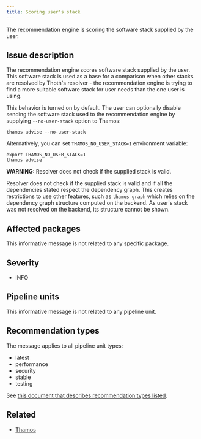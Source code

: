 ```yaml
---
title: Scoring user's stack
---
```


The recommendation engine is scoring the software stack supplied by the user.

## Issue description

The recommendation engine scores software stack supplied by the user. This
software stack is used as a base for a comparison when other stacks are
resolved by Thoth's resolver - the recommendation engine is trying to find a
more suitable software stack for user needs than the one user is using.

This behavior is turned on by default. The user can optionally disable sending
the software stack used to the recommendation engine by supplying
``--no-user-stack`` option to Thamos:

```console
thamos advise --no-user-stack
```

Alternatively, you can set ``THAMOS_NO_USER_STACK=1`` environment variable:

```console
export THAMOS_NO_USER_STACK=1
thamos advise
```

**WARNING:** Resolver does not check if the supplied stack is valid.

Resolver does not check if the supplied stack is valid and if all the
dependencies stated respect the dependency graph. This creates restrictions to
use other features, such as ``thamos graph`` which relies on the dependency
graph structure computed on the backend. As user's stack was not resolved on
the backend, its structure cannot be shown.

## Affected packages

This informative message is not related to any specific package.

## Severity

 * INFO

## Pipeline units

This informative message is not related to any pipeline unit.

## Recommendation types

The message applies to all pipeline unit types:

 * latest
 * performance
 * security
 * stable
 * testing

See [this document that describes recommendation types
listed](http://thoth-station.ninja/recommendation-types).

## Related

 * [Thamos][1]

[1]: https://thoth-station.ninja/docs/developers/thamos/index.html
